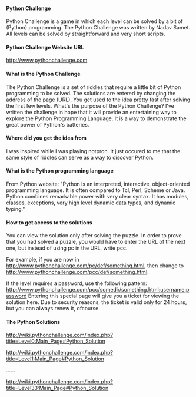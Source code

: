 #### Python Challenge
Python Challenge is a game in which each level can be solved by a bit of (Python) programming. The Python Challenge was written by Nadav Samet. All levels can be solved by straightforward and very short scripts.

#### Python Challenge Website URL
http://www.pythonchallenge.com

#### What is the Python Challenge
The Python Challenge is a set of riddles that require a little bit of Python programming to be solved. The solutions are entered by changing the address of the page (URL). You get used to the idea pretty fast after solving the first few levels.
What's the purpose of the Python Challenge? 
I've written the challenge in hope that it will provide an entertaining way to explore the Python Programming Language. It is a way to demonstrate the great power of Python's batteries.

#### Where did you get the idea from
I was inspired while I was playing notpron. It just occured to me that the same style of riddles can serve as a way to discover Python.

#### What is the Python programming language
From Python website: "Python is an interpreted, interactive, object-oriented programming language. It is often compared to Tcl, Perl, Scheme or Java. Python combines remarkable power with very clear syntax. It has modules, classes, exceptions, very high level dynamic data types, and dynamic typing."

#### How to get access to the solutions
You can view the solution only after solving the puzzle. In order to prove that you had solved a puzzle, you would have to enter the URL of the next one, but instead of using pc in the URL, write pcc.

For example, if you are now in http://www.pythonchallenge.com/pc/def/something.html, then change to http://www.pythonchallenge.com/pcc/def/something.html.

If the level requires a password, use the following pattern: http://www.pythonchallenge.com/pcc/somedir/something.html:username:password Entering this special page will give you a ticket for viewing the solution here. Due to security reasons, the ticket is valid only for 24 hours, but you can always renew it, ofcourse.

#### The Python Solutions
http://wiki.pythonchallenge.com/index.php?title=Level0:Main_Page#Python_Solution

http://wiki.pythonchallenge.com/index.php?title=Level1:Main_Page#Python_Solution

......

http://wiki.pythonchallenge.com/index.php?title=Level33:Main_Page#Python_Solution

